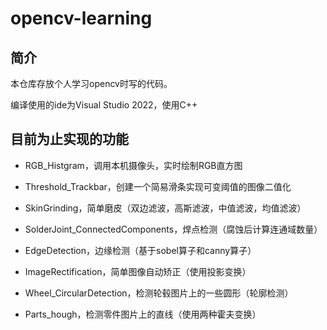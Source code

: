 # opencv-learning

## 简介

本仓库存放个人学习opencv时写的代码。

编译使用的ide为Visual Studio 2022，使用C++

## 目前为止实现的功能

- RGB_Histgram，调用本机摄像头，实时绘制RGB直方图

- Threshold_Trackbar，创建一个简易滑条实现可变阈值的图像二值化

- SkinGrinding，简单磨皮（双边滤波，高斯滤波，中值滤波，均值滤波）

- SolderJoint_ConnectedComponents，焊点检测（腐蚀后计算连通域数量）

- EdgeDetection，边缘检测（基于sobel算子和canny算子）

- ImageRectification，简单图像自动矫正（使用投影变换）

- Wheel_CircularDetection，检测轮毂图片上的一些圆形（轮廓检测）

- Parts_hough，检测零件图片上的直线（使用两种霍夫变换）
